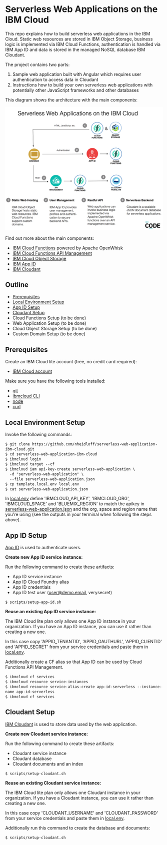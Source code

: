 # Serverless Web Applications on the IBM Cloud

This repo explains how to build serverless web applications in the IBM Cloud. Static web resources are stored in IBM Object Storage, business logic is implemented via IBM Cloud Functions, authentication is handled via IBM App ID and data is stored in the managed NoSQL database IBM Cloudant.

The project contains two parts:

1) Sample web application built with Angular which requires user authentication to access data in Cloudant
2) Instructions how to build your own serverless web applications with potentially other JavaScript frameworks and other databases

This diagram shows the architecture with the main components:

![alt text](documentation/serverless-web-app.png "architecture diagram")

Find out more about the main components:

* [IBM Cloud Functions](https://console.ng.bluemix.net/openwhisk) powered by Apache OpenWhisk
* [IBM Cloud Functions API Management](https://console.bluemix.net/openwhisk/apimanagement)
* [IBM Cloud Object Storage](https://console.bluemix.net/catalog/services/cloud-object-storage)
* [IBM App ID](https://console.bluemix.net/catalog/services/appid)
* [IBM Cloudant](https://console.ng.bluemix.net/catalog/services/cloudant-nosql-db)

## Outline

* [Prerequisites](#prerequisites)
* [Local Environment Setup](#local-environment-setup)
* [App ID Setup](#app-id-setup)
* [Cloudant Setup](#cloudant-setup)
* Cloud Functions Setup (to be done)
* Web Application Setup (to be done)
* Cloud Object Storage Setup (to be done)
* Custom Domain Setup (to be done)

## Prerequisites

Create an IBM Cloud lite account (free, no credit card required):

* [IBM Cloud account](https://ibm.biz/nheidloff)

Make sure you have the following tools installed:

* [git](https://git-scm.com/downloads)
* [ibmcloud CLI](https://console.bluemix.net/docs/cli/index.html)
* [node](https://nodejs.org/en/download/)
* [curl](https://curl.haxx.se/download.html)

## Local Environment Setup

Invoke the following commands:

```
$ git clone https://github.com/nheidloff/serverless-web-application-ibm-cloud.git
$ cd serverless-web-application-ibm-cloud
$ ibmcloud login
$ ibmcloud target --cf
$ ibmcloud iam api-key-create serverless-web-application \
  -d "serverless-web-application" \
  --file serverless-web-application.json
$ cp template.local.env local.env
$ cat serverless-web-application.json
```

In [local.env](local.env) define 'IBMCLOUD_API_KEY', 'IBMCLOUD_ORG', 'IBMCLOUD_SPACE' and 'BLUEMIX_REGION' to match the apikey in [serverless-web-application.json](serverless-web-application.json) and the org, space and region name that you're using (see the outputs in your terminal when following the steps above).

## App ID Setup

[App ID](https://console.bluemix.net/catalog/services/appid) is used to authenticate users. 

**Create new App ID service instance:**

Run the following command to create these artifacts:

* App ID service instance
* App ID Cloud Foundry alias
* App ID credentials
* App ID test user (user@demo.email, verysecret)

```
$ scripts/setup-app-id.sh
```

**Reuse an existing App ID service instance:**

The IBM Cloud lite plan only allows one App ID instance in your organization. If you have an App ID instance, you can use it rather than creating a new one. 

In this case copy 'APPID_TENANTID', 'APPID_OAUTHURL', 'APPID_CLIENTID' and 'APPID_SECRET' from your service credentials and paste them in [local.env](local.env).

Additionally create a CF alias so that App ID can be used by Cloud Functions API Management.

```
$ ibmcloud cf services
$ ibmcloud resource service-instances
$ ibmcloud resource service-alias-create app-id-serverless --instance-name app-id-serverless
$ ibmcloud cf services
```

## Cloudant Setup

[IBM Cloudant](https://console.ng.bluemix.net/catalog/services/cloudant-nosql-db) is used to store data used by the web application.

**Create new Cloudant service instance:**

Run the following command to create these artifacts:

* Cloudant service instance
* Cloudant database
* Cloudant documents and an index

```
$ scripts/setup-cloudant.sh
```

**Reuse an existing Cloudant service instance:**

The IBM Cloud lite plan only allows one Cloudant instance in your organization. If you have a Cloudant instance, you can use it rather than creating a new one. 

In this case copy 'CLOUDANT_USERNAME' and 'CLOUDANT_PASSWORD' from your service credentials and paste them in [local.env](local.env).

Additionally run this command to create the database and documents:

```
$ scripts/setup-cloudant.sh
```